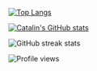 [![Top Langs](https://github-readme-stats.vercel.app/api/top-langs/?username=rishav197&hide=java,html,css&theme=radical)](https://github.com/anuraghazra/github-readme-stats)

[![Catalin's GitHub stats](https://github-readme-stats.vercel.app/api?username=rishav197&theme=radical)](https://github.com/anuraghazra/github-readme-stats)

![GitHub streak stats](https://github-readme-streak-stats.herokuapp.com/?user=rishav197)  

![Profile views](https://gpvc.arturio.dev/rishav197)  
